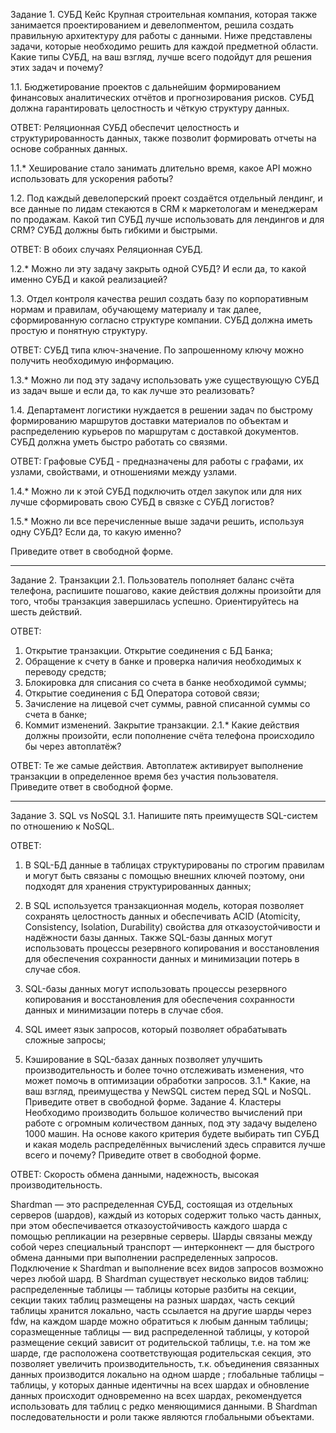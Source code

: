 Задание 1. СУБД
Кейс
Крупная строительная компания, которая также занимается проектированием и девелопментом, решила создать правильную архитектуру для работы с данными. Ниже представлены задачи, которые необходимо решить для каждой предметной области.
Какие типы СУБД, на ваш взгляд, лучше всего подойдут для решения этих задач и почему?

1.1. Бюджетирование проектов с дальнейшим формированием финансовых аналитических отчётов и прогнозирования рисков. СУБД должна гарантировать целостность и чёткую структуру данных.

ОТВЕТ:
Реляционная СУБД обеспечит целостность и структурированность данных, также позволит формировать отчеты на основе собранных данных.

1.1.* Хеширование стало занимать длительно время, какое API можно использовать для ускорения работы?

1.2. Под каждый девелоперский проект создаётся отдельный лендинг, и все данные по лидам стекаются в CRM к маркетологам и менеджерам по продажам. Какой тип СУБД лучше использовать для лендингов и для CRM? СУБД должны быть гибкими и быстрыми.

ОТВЕТ:
В обоих случаях Реляционная СУБД.

1.2.* Можно ли эту задачу закрыть одной СУБД? И если да, то какой именно СУБД и какой реализацией?

1.3. Отдел контроля качества решил создать базу по корпоративным нормам и правилам, обучающему материалу и так далее, сформированную согласно структуре компании. СУБД должна иметь простую и понятную структуру.

ОТВЕТ:
СУБД типа ключ-значение. По запрошенному ключу можно получить необходимую информацию.

1.3.* Можно ли под эту задачу использовать уже существующую СУБД из задач выше и если да, то как лучше это реализовать?

1.4. Департамент логистики нуждается в решении задач по быстрому формированию маршрутов доставки материалов по объектам и распределению курьеров по маршрутам с доставкой документов. СУБД должна уметь быстро работать со связями.

ОТВЕТ:
Графовые СУБД - предназначены для работы с графами, их узлами, свойствами, и отношениями между узлами.

1.4.* Можно ли к этой СУБД подключить отдел закупок или для них лучше сформировать свою СУБД в связке с СУБД логистов?

1.5.* Можно ли все перечисленные выше задачи решить, используя одну СУБД? Если да, то какую именно?

Приведите ответ в свободной форме.
________________________________________
Задание 2. Транзакции
2.1. Пользователь пополняет баланс счёта телефона, распишите пошагово, какие действия должны произойти для того, чтобы транзакция завершилась успешно. Ориентируйтесь на шесть действий.

ОТВЕТ:
1.	Открытие транзакции. Открытие соединения с БД Банка;
2.	Обращение к счету в банке и проверка наличия необходимых к переводу средств;
3.	Блокировка для списания со счета в банке необходимой суммы;
4.	Открытие соединения с БД Оператора сотовой связи;
5.	Зачисление на лицевой счет суммы, равной списанной суммы со счета в банке;
6.	Коммит изменений. Закрытие транзакции.
2.1.* Какие действия должны произойти, если пополнение счёта телефона происходило бы через автоплатёж?

ОТВЕТ:
Те же самые действия. Автоплатеж активирует выполнение транзакции в определенное время без участия пользователя.
Приведите ответ в свободной форме.
________________________________________
Задание 3. SQL vs NoSQL
3.1. Напишите пять преимуществ SQL-систем по отношению к NoSQL.

ОТВЕТ:
1.	В SQL-БД  данные в таблицах структурированы по строгим правилам и могут быть связаны с помощью внешних ключей поэтому, они подходят для хранения структурированных данных;

2.	В SQL используется транзакционная модель, которая позволяет сохранять целостность данных и обеспечивать ACID (Atomicity, Consistency, Isolation, Durability) свойства для отказоустойчивости и надёжности базы данных. Также SQL-базы данных могут использовать процессы резервного копирования и восстановления для обеспечения сохранности данных и минимизации потерь в случае сбоя.

3.	SQL-базы данных могут использовать процессы резервного копирования и восстановления для обеспечения сохранности данных и минимизации потерь в случае сбоя.

4.	SQL имеет язык запросов, который позволяет обрабатывать сложные запросы;

5.	Кэширование в SQL-базах данных позволяет улучшить производительность и более точно отслеживать изменения, что может помочь в оптимизации обработки запросов.
3.1.* Какие, на ваш взгляд, преимущества у NewSQL систем перед SQL и NoSQL.
Приведите ответ в свободной форме.
Задание 4. Кластеры
Необходимо производить большое количество вычислений при работе с огромным количеством данных, под эту задачу выделено 1000 машин.
На основе какого критерия будете выбирать тип СУБД и какая модель распределённых вычислений здесь справится лучше всего и почему?
Приведите ответ в свободной форме.

ОТВЕТ:
Скорость обмена данными, надежность, высокая производительность.

Shardman — это распределенная СУБД, состоящая из отдельных серверов (шардов), каждый из которых содержит только часть данных, при этом обеспечивается отказоустойчивость каждого шарда с помощью репликации на резервные серверы.
Шарды связаны между собой через специальный транспорт — интерконнект — для быстрого обмена данными при выполнении распределенных запросов. Подключение к Shardman и выполнение всех видов запросов возможно через любой шард.
В Shardman существует несколько видов таблиц:
распределенные таблицы — таблицы которые разбиты на секции, секции таких таблиц размещены на разных шардах, часть секций таблицы хранится локально, часть ссылается на другие шарды через fdw, на каждом шарде можно обратиться к любым данным таблицы;
соразмещенные таблицы — вид распределенной таблицы, у которой размещение секций зависит от родительской таблицы, т.е. на том же шарде, где расположена соответствующая родительская секция, это позволяет увеличить производительность, т.к. объединения связанных данных производится локально на одном шарде ;
глобальные таблицы – таблицы, у которых данные идентичны на всех шардах и обновление данных происходит одновременно на всех шардах, рекомендуется использовать для таблиц с редко меняющимися данными.
В Shardman последовательности и роли также являются глобальными объектами.
